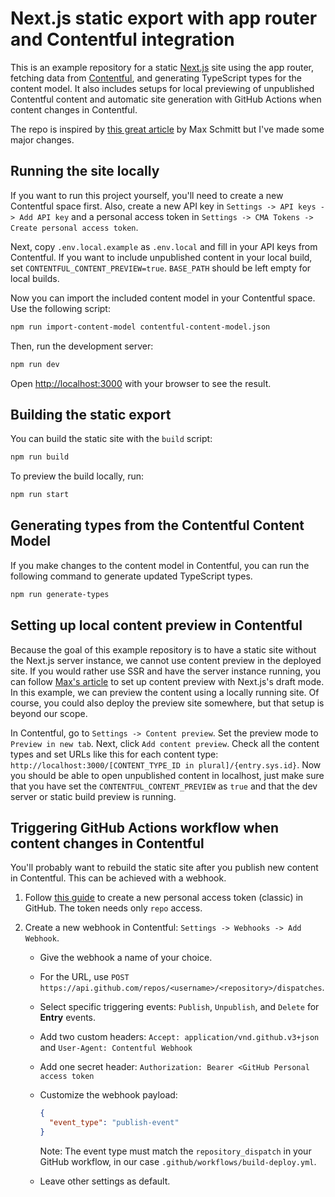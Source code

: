 # Next.js static export with app router and Contentful integration

This is an example repository for a static [Next.js](http://nextjs.org) site using the app router, fetching data from [Contentful](https://www.contentful.com), and generating TypeScript types for the content model. It also includes setups for local previewing of unpublished Contentful content and automatic site generation with GitHub Actions when content changes in Contentful.

The repo is inspired by [this great article](https://maxschmitt.me/posts/nextjs-contentful-typescript) by Max Schmitt but I've made some major changes.

## Running the site locally

If you want to run this project yourself, you'll need to create a new Contentful space first. Also, create a new API key in `Settings -> API keys -> Add API key` and a personal access token in `Settings -> CMA Tokens -> Create personal access token`.

Next, copy `.env.local.example` as `.env.local` and fill in your API keys from Contentful. If you want to include unpublished content in your local build, set `CONTENTFUL_CONTENT_PREVIEW=true`. `BASE_PATH` should be left empty for local builds.

Now you can import the included content model in your Contentful space. Use the following script:

```bash
npm run import-content-model contentful-content-model.json
```

Then, run the development server:

```bash
npm run dev
```

Open [http://localhost:3000](http://localhost:3000) with your browser to see the result.

## Building the static export

You can build the static site with the `build` script:

```bash
npm run build
```

To preview the build locally, run:

```bash
npm run start
```

## Generating types from the Contentful Content Model

If you make changes to the content model in Contentful, you can run the following command to generate updated TypeScript types.

```bash
npm run generate-types
```

## Setting up local content preview in Contentful

Because the goal of this example repository is to have a static site without the Next.js server instance, we cannot use content preview in the deployed site. If you would rather use SSR and have the server instance running, you can follow [Max's article](https://maxschmitt.me/posts/nextjs-contentful-typescript) to set up content preview with Next.js's draft mode. In this example, we can preview the content using a locally running site. Of course, you could also deploy the preview site somewhere, but that setup is beyond our scope.

In Contentful, go to `Settings -> Content preview`. Set the preview mode to `Preview in new tab`. Next, click `Add content preview`. Check all the content types and set URLs like this for each content type: `http://localhost:3000/[CONTENT_TYPE_ID in plural]/{entry.sys.id}`. Now you should be able to open unpublished content in localhost, just make sure that you have set the `CONTENTFUL_CONTENT_PREVIEW` as `true` and that the dev server or static build preview is running.

## Triggering GitHub Actions workflow when content changes in Contentful

You'll probably want to rebuild the static site after you publish new content in Contentful. This can be achieved with a webhook.

1. Follow [this guide](https://docs.github.com/en/authentication/keeping-your-account-and-data-secure/managing-your-personal-access-tokens) to create a new personal access token (classic) in GitHub. The token needs only `repo` access.
2. Create a new webhook in Contentful: `Settings -> Webhooks -> Add Webhook`.

   - Give the webhook a name of your choice.
   - For the URL, use `POST https://api.github.com/repos/<username>/<repository>/dispatches`.
   - Select specific triggering events: `Publish`, `Unpublish`, and `Delete` for **Entry** events.
   - Add two custom headers: `Accept: application/vnd.github.v3+json` and `User-Agent: Contentful Webhook`
   - Add one secret header: `Authorization: Bearer <GitHub Personal access token`
   - Customize the webhook payload:

     ```json
     {
       "event_type": "publish-event"
     }
     ```

     Note: The event type must match the `repository_dispatch` in your GitHub workflow, in our case `.github/workflows/build-deploy.yml`.

   - Leave other settings as default.
